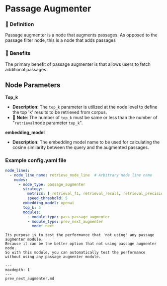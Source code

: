 # Passage Augmenter

### 🔎 **Definition**

Passage augmenter is a node that augments passages.
As opposed to the passage filter node, this is a node that adds passages

### 🤸 **Benefits**

The primary benefit of passage augmenter is that allows users to fetch additional passages.

## **Node Parameters**

**Top_k**

- **Description**: The `top_k` parameter is utilized at the node level to define the top 'k' results to be retrieved
  from corpus.
- 📌 **Note**: The number of `top_k` must be same or less than the number of "`retrieval`node parameter `top_k`".

**embedding_model**

- **Description**: The embedding model name to be used for calculating the cosine similarity between the query and the
  augmented passages.

### Example config.yaml file

```yaml
node_lines:
  - node_line_name: retrieve_node_line  # Arbitrary node line name
    nodes:
      - node_type: passage_augmenter
        strategy:
          metrics: [ retrieval_f1, retrieval_recall, retrieval_precision ]
          speed_threshold: 5
        embedding_model: openai
        top_k: 5
        modules:
          - module_type: pass_passage_augmenter
          - module_type: prev_next_augmenter
            mode: next
```

```{admonition} What is pass_passage_augmenter?
Its purpose is to test the performance that 'not using' any passage augmenter module.
Because it can be the better option that not using passage augmenter node.
So with this module, you can automatically test the performance without using any passage augmenter module.
```

```{toctree}
---
maxdepth: 1
---
prev_next_augmenter.md
```
